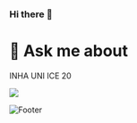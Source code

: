 ### Hi there 👋
# 💬 Ask me about
INHA UNI ICE 20

<!--
**yoondaeng/yoondaeng** is a ✨ _special_ ✨ repository because its `README.md` (this file) appears on your GitHub profile.

Here are some ideas to get you started:

- 🔭 I’m currently working on ...
- 🌱 I’m currently learning ...
- 👯 I’m looking to collaborate on ...
- 🤔 I’m looking for help with ...
- 💬 Ask me about ...
- 📫 How to reach me: ...
- 😄 Pronouns: ...
- ⚡ Fun fact: ...
-->
<img src="https://img.shields.io/badge/Spring-6DB33F?style=flat-square&logo=Spring&logoColor=white"/>

![Footer](https://capsule-render.vercel.app/api?type=waving&color=auto&height=200&section=footer)
